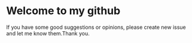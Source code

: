 # Welcome to my github
If you have some good suggestions or opinions, please create new issue and let me know them.Thank you.
